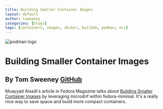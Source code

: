 ```yaml
---
title: Building Smaller Container Images
layout: default
author: tsweeney
categories: [blogs]
tags: [containers, images, docker, buildah, podman, oci]
---
```


![podman logo](../static/vectors/raw/podman.svg)

# Building Smaller Container Images

## By Tom Sweeney [GitHub](https://github.com/TomSweeneyRedhat)

Muayyad Alsadi's article in Fedora Magazine talks about [Building Smaller Container Images](https://fedoramagazine.org/building-smaller-container-images/) by leveraging microdnf within fedora-minimal. It's a really nice way to save space and build more compact containers.
